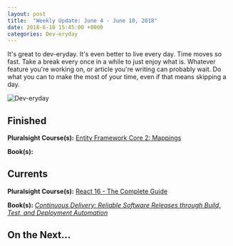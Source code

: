 ```yaml
---
layout: post
title:  "Weekly Update: June 4 - June 10, 2018"
date: 2018-6-10 15:45:00 +0000
categories: Dev-eryday
---
```


It's great to dev-eryday. It's even better to live every day. Time moves so fast. Take a break every once in a while to just enjoy what is. Whatever feature you're working on, or article you're writing can probably wait. Do what you can to make the most of your time, even if that means skipping a day. 

![Dev-eryday](https://farm2.staticflickr.com/1750/41820764474_9f58e40279.jpg)



## Finished

**Pluralsight Course(s):** [Entity Framework Core 2: Mappings][ef]

**Book(s):** 

## Currents

**Pluralsight Course(s):** [React 16 - The Complete Guide][re]

**Book(s):** *[Continuous Delivery: Reliable Software Releases through Build, Test, and Deployment Automation][cd]*

## On the Next...



[re]: https://www.udemy.com/react-the-complete-guide-incl-redux/
[cd]: https://www.amazon.com/Continuous-Delivery-Deployment-Automation-Addison-Wesley/dp/0321601912
[code]: https://www.amazon.com/Code-Language-Computer-Developer-Practices-ebook/dp/B00JDMPOK2/
[jss]: https://app.pluralsight.com/library/courses/play-by-play-javascript-security/table-of-contents
[vsts]: https://app.pluralsight.com/library/courses/getting-started-visual-studio-team-services-2018/table-of-contents
[son]: https://sonarwhal.com/
[owa]: https://www.owasp.org/index.php/Category:OWASP_Top_Ten_Project
[oid]: https://github.com/IdentityModel/oidc-client-js
[cf]: https://codefights.com/
[snow]: https://www.amazon.com/Snow-Crash-Novel-Neal-Stephenson-ebook/dp/B000FBJCJE/
[vsc]: https://app.pluralsight.com/library/courses/play-by-play-visual-studio-code-can-do-that/table-of-contents
[vscode]: https://code.visualstudio.com/
[fb]: https://firebase.google.com/
[az]: https://azure.microsoft.com/en-us/
[team]: https://www.visualstudio.com/team-services/
[auth]: https://firebase.google.com/products/auth/
[lps]: https://leetcode.com/problems/longest-palindromic-substring/description/
[rc]: https://app.pluralsight.com/library/courses/aspdotnet-core-react-building-website/exercise-files
[fun]: https://app.pluralsight.com/library/courses/writing-purely-functional-code-csharp/table-of-contents
[je]: https://facebook.github.io/jest/
[cfi]: https://codefights.com/arcade/intro
[ef]: https://app.pluralsight.com/library/courses/e-f-core-2-beyond-the-basics-mappings/table-of-contents